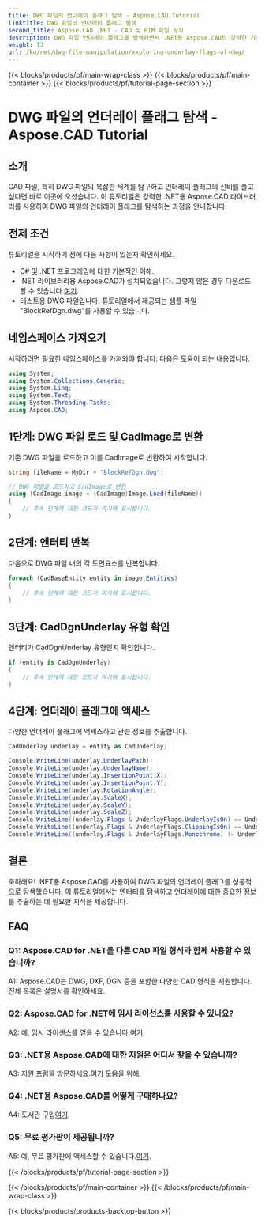```yaml
---
title: DWG 파일의 언더레이 플래그 탐색 - Aspose.CAD Tutorial
linktitle: DWG 파일의 언더레이 플래그 탐색
second_title: Aspose.CAD .NET - CAD 및 BIM 파일 형식
description: DWG 파일 언더레이 플래그를 탐색하면서 .NET용 Aspose.CAD의 강력한 기능을 활용해 보세요. 단계별 가이드를 따르세요.
weight: 13
url: /ko/net/dwg-file-manipulation/exploring-underlay-flags-of-dwg/
---
```


{{< blocks/products/pf/main-wrap-class >}}
{{< blocks/products/pf/main-container >}}
{{< blocks/products/pf/tutorial-page-section >}}

# DWG 파일의 언더레이 플래그 탐색 - Aspose.CAD Tutorial

## 소개

CAD 파일, 특히 DWG 파일의 복잡한 세계를 탐구하고 언더레이 플래그의 신비를 풀고 싶다면 바로 이곳에 오셨습니다. 이 튜토리얼은 강력한 .NET용 Aspose.CAD 라이브러리를 사용하여 DWG 파일의 언더레이 플래그를 탐색하는 과정을 안내합니다.

## 전제 조건

튜토리얼을 시작하기 전에 다음 사항이 있는지 확인하세요.

- C# 및 .NET 프로그래밍에 대한 기본적인 이해.
-  .NET 라이브러리용 Aspose.CAD가 설치되었습니다. 그렇지 않은 경우 다운로드할 수 있습니다.[여기](https://releases.aspose.com/cad/net/).
- 테스트용 DWG 파일입니다. 튜토리얼에서 제공되는 샘플 파일 "BlockRefDgn.dwg"를 사용할 수 있습니다.

## 네임스페이스 가져오기

시작하려면 필요한 네임스페이스를 가져와야 합니다. 다음은 도움이 되는 내용입니다.

```csharp
using System;
using System.Collections.Generic;
using System.Linq;
using System.Text;
using System.Threading.Tasks;
using Aspose.CAD;

```

## 1단계: DWG 파일 로드 및 CadImage로 변환

기존 DWG 파일을 로드하고 이를 CadImage로 변환하여 시작합니다.

```csharp
string fileName = MyDir + "BlockRefDgn.dwg";

// DWG 파일을 로드하고 CadImage로 변환
using (CadImage image = (CadImage)Image.Load(fileName))
{
    // 후속 단계에 대한 코드가 여기에 표시됩니다.
}
```

## 2단계: 엔터티 반복

다음으로 DWG 파일 내의 각 도면요소를 반복합니다.

```csharp
foreach (CadBaseEntity entity in image.Entities)
{
    // 후속 단계에 대한 코드가 여기에 표시됩니다.
}
```

## 3단계: CadDgnUnderlay 유형 확인

엔터티가 CadDgnUnderlay 유형인지 확인합니다.

```csharp
if (entity is CadDgnUnderlay)
{
    // 후속 단계에 대한 코드가 여기에 표시됩니다.
}
```

## 4단계: 언더레이 플래그에 액세스

다양한 언더레이 플래그에 액세스하고 관련 정보를 추출합니다.

```csharp
CadUnderlay underlay = entity as CadUnderlay;

Console.WriteLine(underlay.UnderlayPath);
Console.WriteLine(underlay.UnderlayName);
Console.WriteLine(underlay.InsertionPoint.X);
Console.WriteLine(underlay.InsertionPoint.Y);
Console.WriteLine(underlay.RotationAngle);
Console.WriteLine(underlay.ScaleX);
Console.WriteLine(underlay.ScaleY);
Console.WriteLine(underlay.ScaleZ);
Console.WriteLine((underlay.Flags & UnderlayFlags.UnderlayIsOn) == UnderlayFlags.UnderlayIsOn);
Console.WriteLine((underlay.Flags & UnderlayFlags.ClippingIsOn) == UnderlayFlags.ClippingIsOn);
Console.WriteLine((underlay.Flags & UnderlayFlags.Monochrome) != UnderlayFlags.Monochrome);
```

## 결론

축하해요! .NET용 Aspose.CAD를 사용하여 DWG 파일의 언더레이 플래그를 성공적으로 탐색했습니다. 이 튜토리얼에서는 엔터티를 탐색하고 언더레이에 대한 중요한 정보를 추출하는 데 필요한 지식을 제공합니다.

## FAQ

### Q1: Aspose.CAD for .NET을 다른 CAD 파일 형식과 함께 사용할 수 있습니까?

A1: Aspose.CAD는 DWG, DXF, DGN 등을 포함한 다양한 CAD 형식을 지원합니다. 전체 목록은 설명서를 확인하세요.

### Q2: Aspose.CAD for .NET에 임시 라이선스를 사용할 수 있나요?

 A2: 예, 임시 라이센스를 얻을 수 있습니다.[여기](https://purchase.aspose.com/temporary-license/).

### Q3: .NET용 Aspose.CAD에 대한 지원은 어디서 찾을 수 있습니까?

 A3: 지원 포럼을 방문하세요.[여기](https://forum.aspose.com/c/cad/19) 도움을 위해.

### Q4: .NET용 Aspose.CAD를 어떻게 구매하나요?

A4: 도서관 구입[여기](https://purchase.aspose.com/buy).

### Q5: 무료 평가판이 제공됩니까?

 A5: 예, 무료 평가판에 액세스할 수 있습니다.[여기](https://releases.aspose.com/).

{{< /blocks/products/pf/tutorial-page-section >}}

{{< /blocks/products/pf/main-container >}}
{{< /blocks/products/pf/main-wrap-class >}}

{{< blocks/products/products-backtop-button >}}
